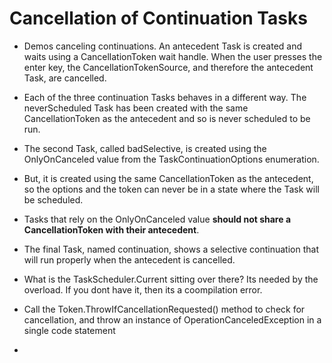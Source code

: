 # Cancellation of Continuation Tasks

- Demos canceling continuations. An antecedent Task is created and waits using a CancellationToken wait handle. When the user presses the enter key, the CancellationTokenSource, and therefore the antecedent Task, are cancelled.

- Each of the three continuation Tasks behaves in a different way. The neverScheduled Task has been created with the same CancellationToken as the antecedent and so is never scheduled to be run. 
- The second Task, called badSelective, is created using the OnlyOnCanceled value from the TaskContinuationOptions enumeration. 

- But, it is created using the same CancellationToken as the antecedent, so the options and the token can never be in a state where the Task will be scheduled. 

- Tasks that rely on the OnlyOnCanceled value **should not share a CancellationToken with their antecedent**. 

- The final Task, named continuation, shows a selective continuation that will run properly when the antecedent is cancelled. 

- What is the TaskScheduler.Current sitting over there? Its needed by the overload. If you dont have it, then its a coompilation error.

- Call the Token.ThrowIfCancellationRequested() method to check for cancellation, and throw an instance of OperationCanceledException in a single code statement
- 